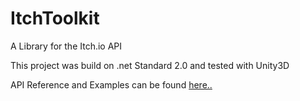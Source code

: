 # ItchToolkit
A Library for the Itch.io API

This project was build on .net Standard 2.0 and tested with Unity3D

API Reference and Examples can be found <a href="https://harley-torrisi.github.io/ItchToolkit/">here..</a>
